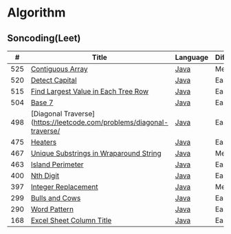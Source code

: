 # Algorithm

## Soncoding(Leet)
| # | Title | Language | Difficulty |
| --- | --- | --- | --- |
| 525 | [Contiguous Array](https://leetcode.com/problems/contiguous-array/) | [Java](https://github.com/ErickRyu/Algorithm/blob/master/Soncoding/src/_2017_02_23/ContiguousArray.java) | Medium |
| 520 | [Detect Capital](https://leetcode.com/problems/detect-capital) | [Java](https://github.com/ErickRyu/Algorithm/blob/master/Soncoding/src/_2017_02_23/DetectCapital.java) | Easy |
| 515 | [Find Largest Value in Each Tree Row](https://leetcode.com/problems/find-largest-value-in-each-tree-row/) | [Java](https://github.com/ErickRyu/Algorithm/blob/master/Soncoding/src/_2017_02_16/FindLargestValueInEachTreeRow.java) | Easy|
| 504 | [Base 7](https://leetcode.com/problems/base-7/) | [Java](https://github.com/ErickRyu/Algorithm/blob/master/Soncoding/src/_2017_02_16/Base7.java) | Easy|
| 498 | [Diagonal Traverse](https://leetcode.com/problems/diagonal-traverse/| [Java](https://github.com/ErickRyu/Algorithm/blob/master/Soncoding/src/_2017_02_16/DiagonalTraverse.java) | Easy|
| 475 | [Heaters](https://leetcode.com/problems/heaters/) | [Java](https://github.com/ErickRyu/Algorithm/blob/master/Soncoding/src/Heaters.java) | Easy |
| 467 | [Unique Substrings in Wraparound String](https://leetcode.com/problems/unique-substrings-in-wraparound-string/) | [Java](https://github.com/ErickRyu/Algorithm/blob/master/Soncoding/src/UniqueSubstringsInWraparoundString.java) | Medium |
| 463 | [Island Perimeter](https://leetcode.com/problems/island-perimeter/) | [Java](https://github.com/ErickRyu/Algorithm/blob/master/Soncoding/src/IslandPerimeter.java) | Easy |
| 400 | [Nth Digit](https://leetcode.com/problems/nth-digit/) | [Java](https://github.com/ErickRyu/Algorithm/blob/master/Soncoding/src/NthDigit.java) | Easy|
| 397 | [Integer Replacement](https://leetcode.com/problems/integer-replacement/) | [Java](https://github.com/ErickRyu/Algorithm/blob/master/Soncoding/src/IntegerReplacement.java) | Medium |
| 299 | [Bulls and Cows](https://leetcode.com/problems/bulls-and-cows/) | [Java](https://github.com/ErickRyu/Algorithm/blob/master/Soncoding/src/BullsAndCows.java) | Easy |
| 290 | [Word Pattern](https://leetcode.com/problems/word-pattern/) | [Java](https://github.com/ErickRyu/Algorithm/blob/master/Soncoding/src/WordPattern.java) | Easy |
| 168 | [Excel Sheet Column Title](https://leetcode.com/problems/excel-sheet-column-title/) | [Java](https://github.com/ErickRyu/Algorithm/blob/master/Soncoding/src/ExcelSheetColumnTitle.java) | Easy |
